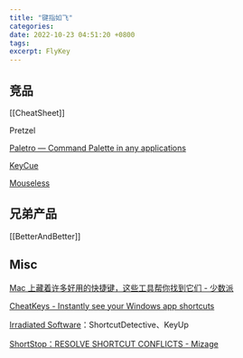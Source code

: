 ```yaml
---
title: "键指如飞"
categories: 
date: 2022-10-23 04:51:20 +0800
tags: 
excerpt: FlyKey
---
```







## 竞品

[[CheatSheet]]

Pretzel

[Paletro — Command Palette in any applications](https://appmakes.io/paletro)

[KeyCue](http://www.ergonis.com/products/keycue/)

[Mouseless](https://mouseless.app)


## 兄弟产品

[[BetterAndBetter]]


## Misc

[Mac 上藏着许多好用的快捷键，这些工具帮你找到它们 - 少数派](https://sspai.com/post/45338)

[CheatKeys - Instantly see your Windows app shortcuts](https://cheatkeys.com/)

[Irradiated Software](https://www.irradiatedsoftware.com/labs/)：ShortcutDetective、KeyUp

[ShortStop：RESOLVE SHORTCUT CONFLICTS - Mizage](https://mizage.com/shortstop/)



